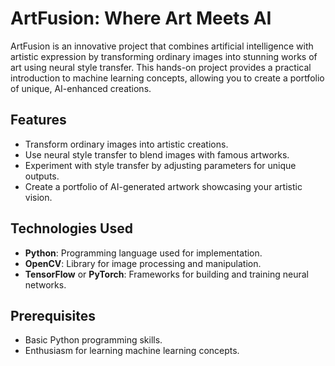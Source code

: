 # ArtFusion: Where Art Meets AI

ArtFusion is an innovative project that combines artificial intelligence with artistic expression by transforming ordinary images into stunning works of art using neural style transfer. This hands-on project provides a practical introduction to machine learning concepts, allowing you to create a portfolio of unique, AI-enhanced creations.

## Features
- Transform ordinary images into artistic creations.
- Use neural style transfer to blend images with famous artworks.
- Experiment with style transfer by adjusting parameters for unique outputs.
- Create a portfolio of AI-generated artwork showcasing your artistic vision.

## Technologies Used
- **Python**: Programming language used for implementation.
- **OpenCV**: Library for image processing and manipulation.
- **TensorFlow** or **PyTorch**: Frameworks for building and training neural networks.

## Prerequisites
- Basic Python programming skills.
- Enthusiasm for learning machine learning concepts.

